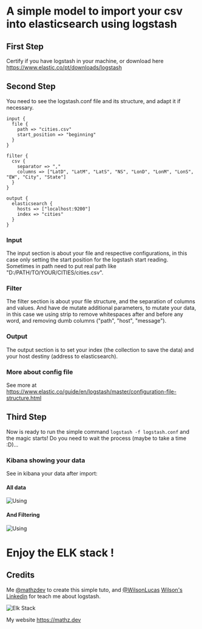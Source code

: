 # A simple model to import your csv into elasticsearch using logstash

## First Step

Certify if you have logstash in your machine, or download here https://www.elastic.co/pt/downloads/logstash

## Second Step

You need to see the logstash.conf file and its structure, and adapt it if necessary. 

```
input {
  file {
    path => "cities.csv"
    start_position => "beginning"
  }
}

filter {  
  csv {
    separator => ","
    columns => ["LatD", "LatM", "LatS", "NS", "LonD", "LonM", "LonS", "EW", "City", "State"]
  }
}

output {
  elasticsearch { 
    hosts => ["localhost:9200"] 
    index => "cities"
  }
}
```

### Input
The input section is about your file and respective configurations, in this case only setting the start position for the logstash start reading. Sometimes in path need to put real path like "D:/PATH/TO/YOUR/CITIES/cities.csv".

### Filter
The filter section is about your file structure, and the separation of columns and values. And have de mutate additional parameters, to mutate your data, in this case we using strip to remove whitespaces after and before any word, and removing dumb columns ("path", "host", "message").

### Output
The output section is to set your index (the collection to save the data) and your host destiny (address to elasticsearch).

### More about config file 
See more at https://www.elastic.co/guide/en/logstash/master/configuration-file-structure.html

## Third Step
Now is ready to run the simple command ```logstash -f logstash.conf``` and the magic starts! Do you need to wait the process (maybe to take a time :D)...

### Kibana showing your data
See in kibana your data after import:

#### All data

 ![Using](https://raw.githubusercontent.com/mathzdev/elastic-logstash-csv-importer-sample-elk/main/using1.png)
 
#### And Filtering

![Using](https://raw.githubusercontent.com/mathzdev/elastic-logstash-csv-importer-sample-elk/main/using2.png)

# Enjoy the ELK stack !

## Credits
Me [@mathzdev](https://github.com/mathzdev) to create this simple tuto, and [@WilsonLucas](https://github.com/WilsonLucas) [Wilson's Linkedin](https://www.linkedin.com/in/wilson-lucas-719963b4/) for teach me about logstash.

![Elk Stack](https://raw.githubusercontent.com/mathzdev/elastic-logstash-csv-importer-sample-elk/main/elk-stack-logo.png)

My website https://mathz.dev
